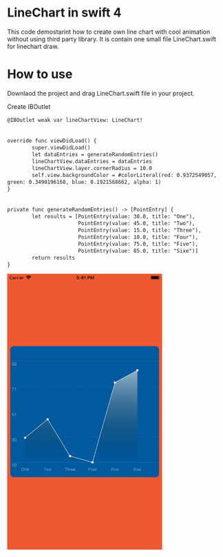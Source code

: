 # LineChart in swift 4
This code demostarint how to create own line chart with cool animation without using third party library. It is contain one small file LineChart.swift for linechart draw.


# How to use
Downlaod the project and drag LineChart.swift file in your project.

Create IBOutlet 

```
@IBOutlet weak var lineChartView: LineChart!


override func viewDidLoad() {
        super.viewDidLoad()
        let dataEntries = generateRandomEntries()
        lineChartView.dataEntries = dataEntries
        lineChartView.layer.cornerRadius = 10.0
        self.view.backgroundColor = #colorLiteral(red: 0.9372549057, green: 0.3490196168, blue: 0.1921568662, alpha: 1)
}


private func generateRandomEntries() -> [PointEntry] {
        let results = [PointEntry(value: 30.0, title: "One"),
                       PointEntry(value: 45.0, title: "Two"),
                       PointEntry(value: 15.0, title: "Three"),
                       PointEntry(value: 10.0, title: "Four"),
                       PointEntry(value: 75.0, title: "Five"),
                       PointEntry(value: 85.0, title: "Sixe")]
        return results
}

```


<img src="linechartdemo.png" alt="Demo Image" width="360"/>

